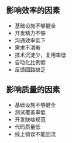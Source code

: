 
## 影响效率的因素

  - 基础设施不够健全
  - 开发精力不够
  - 沟通效率低下
  - 需求不清晰
  - 技术沉淀少，复用率低
  - 自动化比例低
  - 反馈回路缺乏

## 影响质量的因素

  - 基础设施不够健全
  - 测试覆盖率低
  - 开发缺啥规范
  - 代码质量低
  - 线上错误不能回流

